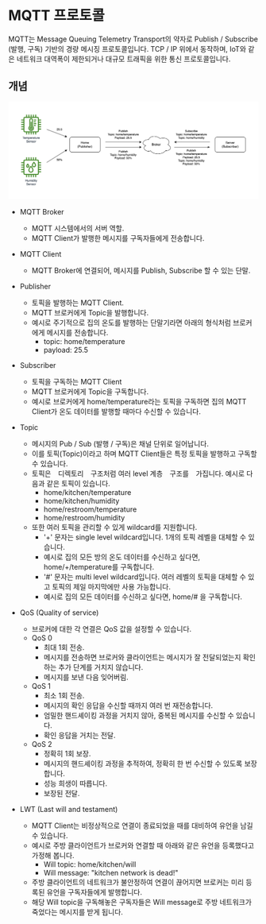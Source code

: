 
# MQTT 프로토콜

MQTT는 Message Queuing Telemetry Transport의 약자로 Publish / Subscribe (발행, 구독) 기반의 경량 메시징 프로토콜입니다.
TCP / IP 위에서 동작하며, IoT와 같은 네트워크 대역폭이 제한되거나 대규모 트래픽을 위한 통신 프로토콜입니다.

## 개념


![](resources/book_mqtt_flow.png)


- MQTT Broker
    - MQTT 시스템에서의 서버 역할.
    - MQTT Client가 발행한 메시지를 구독자들에게 전송합니다.


- MQTT Client
    - MQTT Broker에 연결되어, 메시지를 Publish, Subscribe 할 수 있는 단말.


- Publisher
    - 토픽을 발행하는 MQTT Client.
    - MQTT 브로커에게 Topic을 발행합니다.
    - 예시로 주기적으로 집의 온도를 발행하는 단말기라면 아래의 형식처럼 브로커에게 메시지를 전송합니다.
        - topic: home/temperature
        - payload: 25.5


- Subscriber
    - 토픽을 구독하는 MQTT Client
    - MQTT 브로커에게 Topic을 구독합니다.
    - 예시로 브로커에게 home/temperature라는 토픽을 구독하면 집의 MQTT Client가 온도 데이터를 발행할 때마다 수신할 수 있습니다.


- Topic
    - 메시지의 Pub / Sub (발행 / 구독)은 채널 단위로 일어납니다.
    - 이를 토픽(Topic)이라고 하며 MQTT Client들은 특정 토픽을 발행하고 구독할 수 있습니다.
    - 토픽은　디렉토리　구조처럼 여러 level 계층　구조를　가집니다. 예시로 다음과 같은 토픽이 있습니다.
        - home/kitchen/temperature
        - home/kitchen/humidity
        - home/restroom/temperature
        - home/restroom/humidity
    - 또한 여러 토픽을 관리할 수 있게 wildcard를 지원합니다.
        - '+' 문자는 single level wildcard입니다. 1개의 토픽 레벨을 대체할 수 있습니다.
        - 예시로 집의 모든 방의 온도 데이터를 수신하고 싶다면, home/+/temperature를 구독합니다.
        - '#' 문자는 multi level wildcard입니다. 여러 레벨의 토픽을 대체할 수 있고 토픽의 제일 마지막에만 사용 가능합니다.
        - 예시로 집의 모든 데이터를 수신하고 싶다면, home/# 을 구독합니다.


- QoS (Quality of service)
    - 브로커에 대한 각 연결은 QoS 값을 설정할 수 있습니다.
    - QoS 0
        - 최대 1회 전송.
        - 메시지를 전송하면 브로커와 클라이언트는 메시지가 잘 전달되었는지 확인하는 추가 단계를 거치지 않습니다.
        - 메시지를 보낸 다음 잊어버림.
    - QoS 1
        - 최소 1회 전송.
        - 메시지의 확인 응답을 수신할 때까지 여러 번 재전송합니다.
        - 엄밀한 핸드셰이킹 과정을 거치지 않아, 중복된 메시지를 수신할 수 있습니다.
        - 확인 응답을 거치는 전달.
    - QoS 2
      - 정확히 1회 보장.
      - 메시지의 핸드셰이킹 과정을 추적하여, 정확히 한 번 수신할 수 있도록 보장합니다.
      - 성능 희생이 따릅니다.
      - 보장된 전달.


- LWT (Last will and testament)
    - MQTT Client는 비정상적으로 연결이 종료되었을 때를 대비하여 유언을 남길 수 있습니다.
    - 예시로 주방 클라이언트가 브로커와 연결할 때 아래와 같은 유언을 등록했다고 가정해 봅니다.
        - Will topic: home/kitchen/will
        - Will message: "kitchen network is dead!"
    - 주방 클라이언트의 네트워크가 불안정하여 연결이 끊어지면 브로커는 미리 등록된 유언을 구독자들에게 발행합니다.
    - 해당 Will topic을 구독해놓은 구독자들은 Will message로 주방 네트워크가 죽었다는 메시지를 받게 됩니다. 
    
